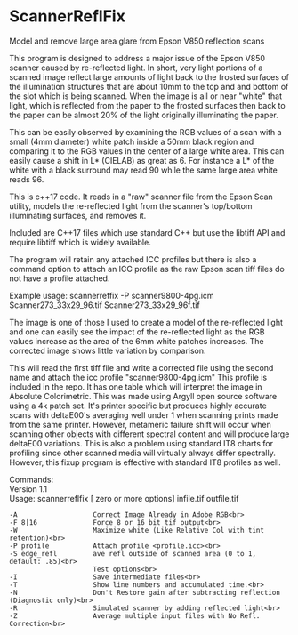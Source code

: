 # ScannerReflFix
Model and remove large area glare from Epson V850 reflection scans

This program is designed to address a major issue of the Epson V850 scanner caused by re-reflected light.
In short, very light portions of a scanned image reflect large amounts of light back to the frosted surfaces
of the illumination structures that are about 10mm to the top and and bottom of the slot which is being scanned.
When the image is all or near "white" that light, which is reflected from the paper to the frosted surfaces then
back to the paper can be almost 20% of the light originally illuminating the paper.

This can be easily observed by examining the RGB values of a scan with a small (4mm diameter) white patch inside
a 50mm black region and comparing it to the RGB values in the center of a large white area. This can easily cause
a shift in L* (CIELAB) as great as 6. For instance a L* of the white with a black surround may read 90 while the same
large area white reads 96.

This is c++17 code. It reads in a "raw" scanner file from the Epson Scan utility, models
the re-reflected light from the scanner's top/bottom illuminating surfaces, and removes it.

Included are C++17 files which use standard C++ but use the libtiff API and require libtiff which is
widely available.

The program will retain any attached ICC profiles but there is also a command option to attach an ICC profile
as the raw Epson scan tiff files do not have a profile attached.

Example usage:
scannerreffix -P scanner9800-4pg.icm Scanner273_33x29_96.tif Scanner273_33x29_96f.tif

The image is one of those I used to create a model of the re-reflected light and one can easily see the impact of
the re-reflected light as the RGB values increase as the area of the 6mm white patches increases. The corrected image
shows little variation by comparison.

This will read the first tiff file and write a corrected file using the second name and attach the icc
profile "scanner9800-4pg.icm"  This profile is included in the repo. It has one table which will interpret the
image in Absolute Colorimetric. This was made using Argyll open source software using a 4k patch set. It's
printer specific but produces highly accurate scans with deltaE00's averaging well under 1 when scanning prints
made from the same printer. However, metameric failure shift will occur when scanning other objects with different
spectral content and will produce large deltaE00 variations. This is also a problem using standard IT8 charts for profiling
since other scanned media will virtually always differ spectrally. However, this fixup program is effective with standard
IT8 profiles as well.

Commands:<br>
Version 1.1<br>
Usage: scannerreflfix [ zero or more options] infile.tif outfile.tif

    -A                   Correct Image Already in Adobe RGB<br>
    -F 8|16              Force 8 or 16 bit tif output<br>
    -W                   Maximize white (Like Relative Col with tint retention)<br>
    -P profile           Attach profile <profile.icc><br>
    -S edge_refl         ave refl outside of scanned area (0 to 1, default: .85)<br>
                         Test options<br>
    -I                   Save intermediate files<br>
    -T                   Show line numbers and accumulated time.<br>
    -N                   Don't Restore gain after subtracting reflection (Diagnostic only)<br>
    -R                   Simulated scanner by adding reflected light<br>
    -Z                   Average multiple input files with No Refl. Correction<br>
```    
  

